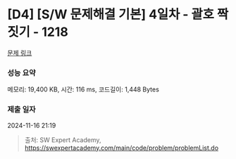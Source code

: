 # [D4] [S/W 문제해결 기본] 4일차 - 괄호 짝짓기 - 1218 

[문제 링크](https://swexpertacademy.com/main/code/problem/problemDetail.do?contestProbId=AV14eWb6AAkCFAYD) 

### 성능 요약

메모리: 19,400 KB, 시간: 116 ms, 코드길이: 1,448 Bytes

### 제출 일자

2024-11-16 21:19



> 출처: SW Expert Academy, https://swexpertacademy.com/main/code/problem/problemList.do